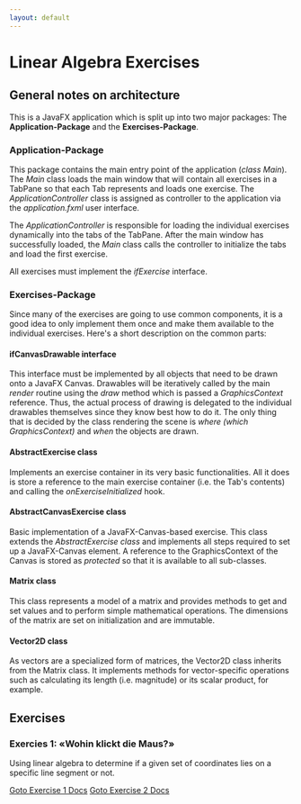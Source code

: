 ```yaml
---
layout: default
---
```


# Linear Algebra Exercises

## General notes on architecture

This is a JavaFX application which is split up into two major packages: The <strong>Application-Package</strong> and the <strong>Exercises-Package</strong>.

### Application-Package

This package contains the main entry point of the application (_class Main_). The _Main_ class loads the main window that will contain all exercises
in a TabPane so that each Tab represents and loads one exercise. The _ApplicationController_ class is assigned as controller to the application via the
_application.fxml_ user interface.

The _ApplicationController_ is responsible for loading the individual exercises dynamically into the tabs of the TabPane. After the main window has successfully
loaded, the _Main_ class calls the controller to initialize the tabs and load the first exercise.

All exercises must implement the _ifExercise_ interface.

### Exercises-Package

Since many of the exercises are going to use common components, it is a good idea to only implement them once and make them available to the individual exercises. Here's a short
description on the common parts:

#### ifCanvasDrawable interface

This interface must be implemented by all objects that need to be drawn onto a JavaFX Canvas. Drawables will be iteratively called by the main _render_ routine using the
_draw_ method which is passed a _GraphicsContext_ reference. Thus, the actual process of drawing is delegated to the individual drawables themselves since they know
best how to do it. The only thing that is decided by the class rendering the scene is _where (which GraphicsContext)_ and _when_ the objects are drawn.

#### AbstractExercise class

Implements an exercise container in its very basic functionalities. All it does is store a reference to the main exercise container (i.e. the Tab's contents) and
calling the _onExerciseInitialized_ hook.

#### AbstractCanvasExercise class

Basic implementation of a JavaFX-Canvas-based exercise. This class extends the _AbstractExercise class_ and implements all steps required to set up a
JavaFX-Canvas element. A reference to the GraphicsContext of the Canvas is stored as _protected_ so that it is available to all sub-classes.

#### Matrix class
This class represents a model of a matrix and provides methods to get and set values and to perform simple mathematical operations.
The dimensions of the matrix are set on initialization and are immutable. 

#### Vector2D class
As vectors are a specialized form of matrices, the Vector2D class inherits from the Matrix class. It implements methods for vector-specific operations
such as calculating its length (i.e. magnitude) or its scalar product, for example.

## Exercises

### Exercies 1: «Wohin klickt die Maus?»
Using linear algebra to determine if a given set of coordinates lies on a specific line segment or not.

[Goto Exercise 1 Docs](./exercises/exercise1.html)
[Goto Exercise 2 Docs](./exercises/exercise2.html)